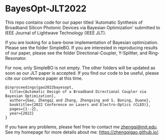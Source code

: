 # BayesOpt-JLT2022

This repo contains code for our paper titled 'Automatic Synthesis of Broadband Silicon Photonic Devices via Bayesian Optimization' submitted to IEEE Journal of Lightwave Technology (IEEE JLT).

If you are looking for a bare-bone implementation of Bayesian optimization. Please see the folder SimpleBO. If you are interested in reproducing results of our paper, please see the folder Directional-Coupler, Y-Splitter, and Ring-Resonator.

For now, only SimpleBO is not empty. The other folders will be updated as soon as our JLT paper is accepted. If you find our code to be useful, please cite our conference paper at this time.

```
@inproceedings{gao2022bayesopt,
  title={Automatic Design of a Broadband Directional Coupler via Bayesian Optimization},
  author={Gao, Zhengqi and Zhang, Zhengxing and S. Boning, Duane},
  booktitle={2022 Conference on Lasers and Electro-Optics (CLEO)},
  pages={1--2},
  year={2022}
}
```

If you have any problems, please feel free to contact me zhengqi@mit.edu. See my homepage for more details about me: https://zhengqigao.github.io/.

